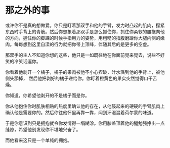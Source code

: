# 那之外的事

或许你不是真的想做爱。你只是盯着那双手和他的手臂，发力时凸起的肌肉，攥紧东西时手背上的青筋。然后你想象着那双手是怎么抓住你，抓住你柔软的腰拖向他的方向，握住你的脚踝的时候手指用力的姿势，用粗糙的指腹磨蹭你大腿内侧的嫩肉。每每想到这里自渎的行为就把你带上顶峰，伴随其后的是更多的空虚。

那双手的主人不知道你想的这些，他只是一如既往地在你面前晃来晃去，说些不好笑的冷笑话逗你。

你看着他剥开一个橘子，橘子的果肉被他不小心捏破，汁水溅到他的手背上，被他侧头舔掉，
然后他把剥好的橘子递给你。你盯着橙黄色的果实突然觉得口干舌燥。

你知道，你希望他剥开的不是橘子而是你。

你从他抱住你时肌肤相贴的热度里确认他的存在，从他鼓起来的硬硬的手臂肌肉上确认他是需要你的。然后你往他怀里再靠一靠，闻到汗湿混着荷尔蒙的味道。

于是你意识到只是拥抱就令你发情得一塌糊涂。你用膝盖顶着他的腿勉强挣出一点缝隙，希望他别发现你不堪地兴奋了。

而他看来这只是一个单纯的拥抱。